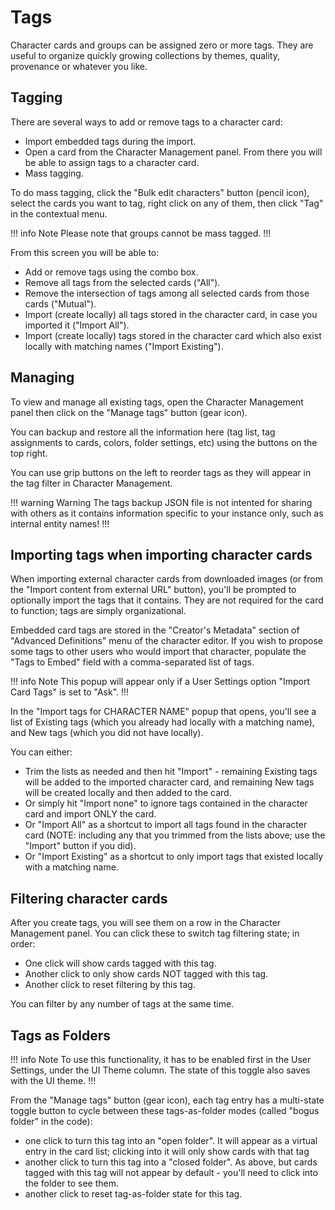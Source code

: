 # Tags

Character cards and groups can be assigned zero or more tags. They are useful to organize quickly growing collections by themes, quality, provenance or whatever you like.

## Tagging

There are several ways to add or remove tags to a character card:

- Import embedded tags during the import.
- Open a card from the Character Management panel. From there you will be able to assign tags to a character card.
- Mass tagging.

To do mass tagging, click the "Bulk edit characters" button (pencil icon), select the cards you want to tag, right click on any of them, then click "Tag" in the contextual menu.

!!! info Note
Please note that groups cannot be mass tagged.
!!!

From this screen you will be able to:

- Add or remove tags using the combo box.
- Remove all tags from the selected cards ("All").
- Remove the intersection of tags among all selected cards from those cards ("Mutual").
- Import (create locally) all tags stored in the character card, in case you imported it ("Import All").
- Import (create locally) tags stored in the character card which also exist locally with matching names ("Import Existing").

## Managing

To view and manage all existing tags, open the Character Management panel then click on the "Manage tags" button (gear icon).

You can backup and restore all the information here (tag list, tag assignments to cards, colors, folder settings, etc) using the buttons on the top right.

You can use grip buttons on the left to reorder tags as they will appear in the tag filter in Character Management.

!!! warning Warning
The tags backup JSON file is not intented for sharing with others as it contains information specific to your instance only, such as internal entity names!
!!!

## Importing tags when importing character cards

When importing external character cards from downloaded images (or from the "Import content from external URL" button), you'll be prompted to optionally import the tags that it contains. They are not required for the card to function; tags are simply organizational.

Embedded card tags are stored in the "Creator's Metadata" section of "Advanced Definitions" menu of the character editor. If you wish to propose some tags to other users who would import that character, populate the "Tags to Embed" field with a comma-separated list of tags.

!!! info Note
This popup will appear only if a User Settings option "Import Card Tags" is set to "Ask". 
!!!

In the "Import tags for CHARACTER NAME" popup that opens, you'll see a list of Existing tags (which you already had locally with a matching name), and New tags (which you did not have locally).

You can either:

- Trim the lists as needed and then hit "Import" - remaining Existing tags will be added to the imported character card, and remaining New tags will be created locally and then added to the card.
- Or simply hit "Import none" to ignore tags contained in the character card and import ONLY the card.
- Or "Import All" as a shortcut to import all tags found in the character card (NOTE: including any that you trimmed from the lists above; use the "Import" button if you did).
- Or "Import Existing" as a shortcut to only import tags that existed locally with a matching name.

## Filtering character cards

After you create tags, you will see them on a row in the Character Management panel. You can click these to switch tag filtering state; in order:

- One click will show cards tagged with this tag.
- Another click to only show cards NOT tagged with this tag.
- Another click to reset filtering by this tag.

You can filter by any number of tags at the same time.

## Tags as Folders

!!! info Note
To use this functionality, it has to be enabled first in the User Settings, under the UI Theme column. The state of this toggle also saves with the UI theme.
!!!

From the "Manage tags" button (gear icon), each tag entry has a multi-state toggle button to cycle between these tags-as-folder modes (called "bogus folder" in the code):

- one click to turn this tag into an "open folder". It will appear as a virtual entry in the card list; clicking into it will only show cards with that tag
- another click to turn this tag into a "closed folder". As above, but cards tagged with this tag will not appear by default - you'll need to click into the folder to see them.
- another click to reset tag-as-folder state for this tag.
